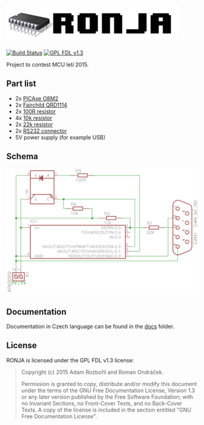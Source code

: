 # ![RONJA](https://raw.githubusercontent.com/ITManie/RONJA/master/artwork/logo.png)

[![Build Status](https://travis-ci.org/ITManie/RONJA.svg?branch=master)](https://travis-ci.org/ITManie/RONJA)
[![GPL FDL v1.3](https://img.shields.io/badge/license-GPL%20FDL%20v1.3-blue.svg)](LICENSE)

Project to contest MCU letí 2015.

## Part list
 - 2x [PICAxe O8M2](http://www.gme.cz/mikrokontroler-picaxe-08m2-p772-029)
 - 2x [Fairchild QRD1114](http://www.gme.cz/qrd1114-p523-265)
 - 2x [100R resistor](http://www.gme.cz/rm-100r-0204-0-4w-1-hitano-p119-398)
 - 4x [10k resistor](http://www.gme.cz/rm-10k-0204-0-4w-1-hitano-p119-396)
 - 2x [22k resistor](http://www.gme.cz/rm-22k-0204-0-4w-1-hitano-p119-407)
 - 2x [RS232 connector](http://www.gme.cz/konektor-can-9-z-p801-040)
 - 5V power supply (for example USB)

## Schema
![Schema](https://raw.githubusercontent.com/ITManie/RONJA/master/eagle/schema.png)

## Documentation
Documentation in Czech language can be found in the [docs](https://github.com/ITManie/RONJA/tree/master/docs) folder.

## License
RONJA is licensed under the GPL FDL v1.3 license:

 > Copyright (c)  2015  Adam Rozbořil and Roman Ondráček.
 >
 > Permission is granted to copy, distribute and/or modify this document
 > under the terms of the GNU Free Documentation License, Version 1.3
 > or any later version published by the Free Software Foundation;
 > with no Invariant Sections, no Front-Cover Texts, and no Back-Cover Texts.
 > A copy of the license is included in the section entitled "GNU
 > Free Documentation License".
